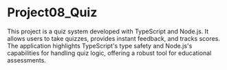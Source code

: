 # Project08_Quiz
This project is a quiz system developed with TypeScript and Node.js. It allows users to take quizzes, provides instant feedback, and tracks scores. The application highlights TypeScript's type safety and Node.js's capabilities for handling quiz logic, offering a robust tool for educational assessments.
